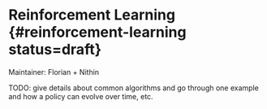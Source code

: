 # Reinforcement Learning {#reinforcement-learning status=draft}

Maintainer: Florian + Nithin 


TODO: give details about common algorithms and go through one example and how a policy can evolve over time, etc.
